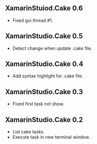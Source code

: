 ## XamarinStuiod.Cake 0.6

- Fixed gui thread #1.

## XamarinStudio.Cake 0.5

- Detect change when update .cake file.

## XamarinStudio.Cake 0.4

- Add syntax highlight for .cake file.

## XamarinStudio.Cake 0.3

- Fixed first task not show.

## XamarinStudio.Cake 0.2

- List cake tasks.
- Execute task in new terminal window.
